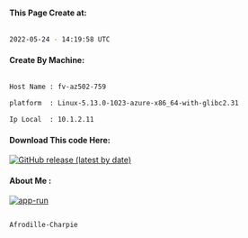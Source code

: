 
   
#### This Page Create at:

```bash

2022-05-24 - 14:19:58 UTC

```

#### Create By Machine:

```bash

Host Name : fv-az502-759

platform  : Linux-5.13.0-1023-azure-x86_64-with-glibc2.31

Ip Local  : 10.1.2.11

```
#### Download This code Here:

[![GitHub release (latest by date)](https://img.shields.io/github/v/release/Afrodille-Charpie/App-Run-1?style=for-the-badge&label=Download)](https://github.com/Afrodille-Charpie/App-Run-1/releases) 

</p> 

#### About Me :

[![app-run](https://github.com/Afrodille-Charpie/App-Run-1/actions/workflows/app-run.yml/badge.svg)](https://github.com/Afrodille-Charpie/App-Run-1/actions/workflows/app-run.yml)

```bash

Afrodille-Charpie

```

